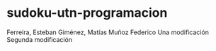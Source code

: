 # sudoku-utn-programacion
Ferreira, Esteban
Giménez, Matías
Muñoz Federico
Una modificación
Segunda modificación